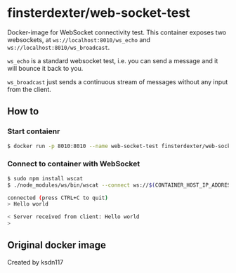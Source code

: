 # finsterdexter/web-socket-test
Docker-image for WebSocket connectivity test. This container exposes two
websockets, at `ws://localhost:8010/ws_echo` and
`ws://localhost:8010/ws_broadcast`.

`ws_echo` is a standard websocket test, i.e. you can send a message and it will
bounce it back to you.

`ws_broadcast` just sends a continuous stream of messages without any input from
the client.

## How to
### Start contaienr
```bash
$ docker run -p 8010:8010 --name web-socket-test finsterdexter/web-socket-test
```

### Connect to container with WebSocket
```bash
$ sudo npm install wscat
$ ./node_modules/ws/bin/wscat --connect ws://$(CONTAINER_HOST_IP_ADDRESS):8010/ws_echo

connected (press CTRL+C to quit)
> Hello world

< Server received from client: Hello world
>
```

## Original docker image
Created by ksdn117